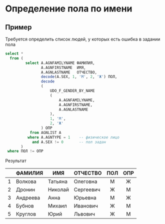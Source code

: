 # Определение пола по имени

## Пример

Требуется определить список людей, у которых есть ошибка в задании пола

```SQL
select *
  from (
         select A.AGNFAMILYNAME ФАМИЛИЯ,
                A.AGNFIRSTNAME  ИМЯ,
                A.AGNLASTNAME   ОТЧЕСТВО,
                decode(A.SEX, 1, 'М', 2, 'Ж') ПОЛ,
                decode
                (
                    UDO_F_GENDER_BY_NAME
                    (
                        A.AGNFAMILYNAME,
                        A.AGNFIRSTNAME,
                        A.AGNLASTNAME
                    ),
                    1, 'М',
                    2, 'Ж'
                ) ОПР
           from AGNLIST A
          where A.AGNTYPE = 1    -- физическое лицо
            and A.SEX != 0       -- пол задан
       )
 where ПОЛ != ОПР
```
Результат

|   | ФАМИЛИЯ  | ИМЯ     | ОТЧЕСТВО  | ПОЛ | ОПР |
|---|----------|---------|-----------|:---:|:---:|
| 1 | Волкова  | Татьяна | Олеговна  | М   | Ж   |
| 2 | Дронин   | Николай | Сергеевич | Ж   | М   |
| 3 | Андреева | Анна    | Юрьевна   | М   | Ж   |
| 4 | Бубнов   | Михаил  | Иванович  | Ж   | М   |
| 5 | Круглов  | Юрий    | Львович   | Ж   | М   |